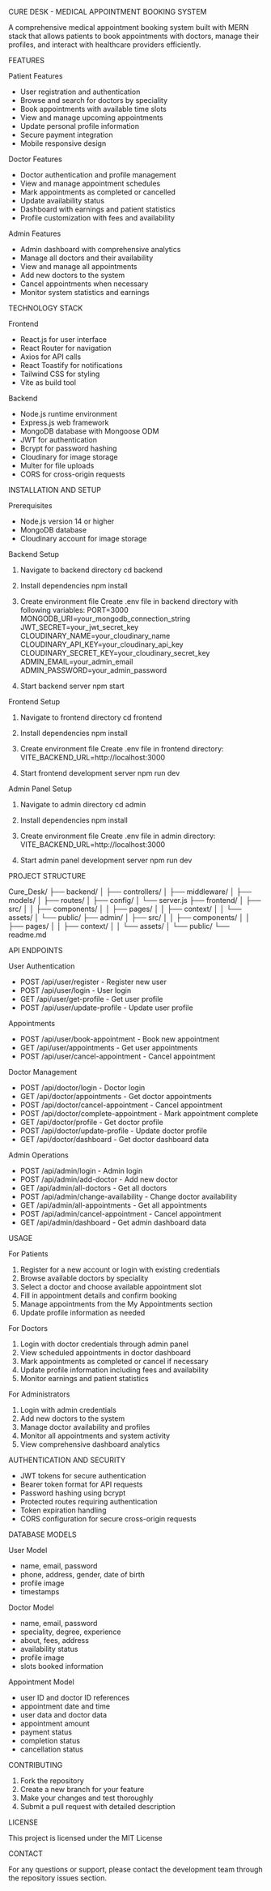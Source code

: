 CURE DESK - MEDICAL APPOINTMENT BOOKING SYSTEM

A comprehensive medical appointment booking system built with MERN stack that allows patients to book appointments with doctors, manage their profiles, and interact with healthcare providers efficiently.

FEATURES

Patient Features
- User registration and authentication
- Browse and search for doctors by speciality
- Book appointments with available time slots
- View and manage upcoming appointments
- Update personal profile information
- Secure payment integration
- Mobile responsive design

Doctor Features
- Doctor authentication and profile management
- View and manage appointment schedules
- Mark appointments as completed or cancelled
- Update availability status
- Dashboard with earnings and patient statistics
- Profile customization with fees and availability

Admin Features
- Admin dashboard with comprehensive analytics
- Manage all doctors and their availability
- View and manage all appointments
- Add new doctors to the system
- Cancel appointments when necessary
- Monitor system statistics and earnings

TECHNOLOGY STACK

Frontend
- React.js for user interface
- React Router for navigation
- Axios for API calls
- React Toastify for notifications
- Tailwind CSS for styling
- Vite as build tool

Backend
- Node.js runtime environment
- Express.js web framework
- MongoDB database with Mongoose ODM
- JWT for authentication
- Bcrypt for password hashing
- Cloudinary for image storage
- Multer for file uploads
- CORS for cross-origin requests

INSTALLATION AND SETUP

Prerequisites
- Node.js version 14 or higher
- MongoDB database
- Cloudinary account for image storage

Backend Setup
1. Navigate to backend directory
   cd backend

2. Install dependencies
   npm install

3. Create environment file
   Create .env file in backend directory with following variables:
   PORT=3000
   MONGODB_URI=your_mongodb_connection_string
   JWT_SECRET=your_jwt_secret_key
   CLOUDINARY_NAME=your_cloudinary_name
   CLOUDINARY_API_KEY=your_cloudinary_api_key
   CLOUDINARY_SECRET_KEY=your_cloudinary_secret_key
   ADMIN_EMAIL=your_admin_email
   ADMIN_PASSWORD=your_admin_password

4. Start backend server
   npm start

Frontend Setup
1. Navigate to frontend directory
   cd frontend

2. Install dependencies
   npm install

3. Create environment file
   Create .env file in frontend directory:
   VITE_BACKEND_URL=http://localhost:3000

4. Start frontend development server
   npm run dev

Admin Panel Setup
1. Navigate to admin directory
   cd admin

2. Install dependencies
   npm install

3. Create environment file
   Create .env file in admin directory:
   VITE_BACKEND_URL=http://localhost:3000

4. Start admin panel development server
   npm run dev

PROJECT STRUCTURE

Cure_Desk/
├── backend/
│   ├── controllers/
│   ├── middleware/
│   ├── models/
│   ├── routes/
│   ├── config/
│   └── server.js
├── frontend/
│   ├── src/
│   │   ├── components/
│   │   ├── pages/
│   │   ├── context/
│   │   └── assets/
│   └── public/
├── admin/
│   ├── src/
│   │   ├── components/
│   │   ├── pages/
│   │   ├── context/
│   │   └── assets/
│   └── public/
└── readme.md

API ENDPOINTS

User Authentication
- POST /api/user/register - Register new user
- POST /api/user/login - User login
- GET /api/user/get-profile - Get user profile
- POST /api/user/update-profile - Update user profile

Appointments
- POST /api/user/book-appointment - Book new appointment
- GET /api/user/appointments - Get user appointments
- POST /api/user/cancel-appointment - Cancel appointment

Doctor Management
- POST /api/doctor/login - Doctor login
- GET /api/doctor/appointments - Get doctor appointments
- POST /api/doctor/cancel-appointment - Cancel appointment
- POST /api/doctor/complete-appointment - Mark appointment complete
- GET /api/doctor/profile - Get doctor profile
- POST /api/doctor/update-profile - Update doctor profile
- GET /api/doctor/dashboard - Get doctor dashboard data

Admin Operations
- POST /api/admin/login - Admin login
- POST /api/admin/add-doctor - Add new doctor
- GET /api/admin/all-doctors - Get all doctors
- POST /api/admin/change-availability - Change doctor availability
- GET /api/admin/all-appointments - Get all appointments
- POST /api/admin/cancel-appointment - Cancel appointment
- GET /api/admin/dashboard - Get admin dashboard data

USAGE

For Patients
1. Register for a new account or login with existing credentials
2. Browse available doctors by speciality
3. Select a doctor and choose available appointment slot
4. Fill in appointment details and confirm booking
5. Manage appointments from the My Appointments section
6. Update profile information as needed

For Doctors
1. Login with doctor credentials through admin panel
2. View scheduled appointments in doctor dashboard
3. Mark appointments as completed or cancel if necessary
4. Update profile information including fees and availability
5. Monitor earnings and patient statistics

For Administrators
1. Login with admin credentials
2. Add new doctors to the system
3. Manage doctor availability and profiles
4. Monitor all appointments and system activity
5. View comprehensive dashboard analytics

AUTHENTICATION AND SECURITY

- JWT tokens for secure authentication
- Bearer token format for API requests
- Password hashing using bcrypt
- Protected routes requiring authentication
- Token expiration handling
- CORS configuration for secure cross-origin requests

DATABASE MODELS

User Model
- name, email, password
- phone, address, gender, date of birth
- profile image
- timestamps

Doctor Model
- name, email, password
- speciality, degree, experience
- about, fees, address
- availability status
- profile image
- slots booked information

Appointment Model
- user ID and doctor ID references
- appointment date and time
- user data and doctor data
- appointment amount
- payment status
- completion status
- cancellation status

CONTRIBUTING

1. Fork the repository
2. Create a new branch for your feature
3. Make your changes and test thoroughly
4. Submit a pull request with detailed description

LICENSE

This project is licensed under the MIT License

CONTACT

For any questions or support, please contact the development team through the repository issues section.